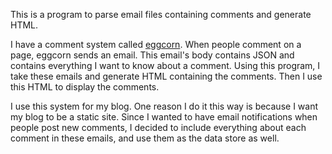 This is a program to parse email files containing comments and generate HTML.

I have a comment system called [eggcorn](https://github.com/horgh/eggcorn).
When people comment on a page, eggcorn sends an email. This email's body
contains JSON and contains everything I want to know about a comment. Using
this program, I take these emails and generate HTML containing the comments.
Then I use this HTML to display the comments.

I use this system for my blog. One reason I do it this way is because I want
my blog to be a static site. Since I wanted to have email notifications when
people post new comments, I decided to include everything about each comment
in these emails, and use them as the data store as well.
